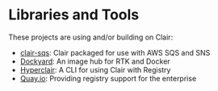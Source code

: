 # Libraries and Tools

These projects are using and/or building on Clair:

* [clair-sqs](https://github.com/zalando/clair-sqs): Clair packaged for use with AWS SQS and SNS
* [Dockyard](https://github.com/containerops/dockyard): An image hub for RTK and Docker
* [Hyperclair](https://github.com/wemanity-belgium/hyperclair): A CLI for using Clair with Registry
* [Quay.io](https://quay.io): Providing registry support for the enterprise

